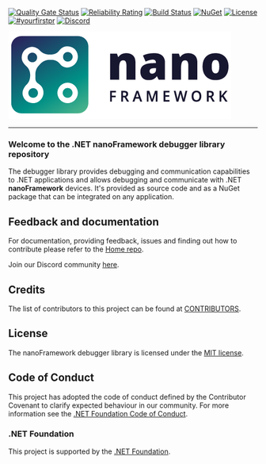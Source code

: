 [![Quality Gate Status](https://sonarcloud.io/api/project_badges/measure?project=nanoframework_nf-debugger&metric=alert_status)](https://sonarcloud.io/dashboard?id=nanoframework_nf-debugger) [![Reliability Rating](https://sonarcloud.io/api/project_badges/measure?project=nanoframework_nf-debugger&metric=reliability_rating)](https://sonarcloud.io/dashboard?id=nanoframework_nf-debugger) [![Build Status](https://dev.azure.com/nanoframework/debugger/_apis/build/status/nanoframework.nf-debugger?repoName=nanoframework%2Fnf-debugger&branchName=main)](https://dev.azure.com/nanoframework/debugger/_build/latest?definitionId=33&repoName=nanoframework%2Fnf-debugger&branchName=main) [![NuGet](https://img.shields.io/nuget/v/nanoFramework.Tools.Debugger.Net.svg)](https://www.nuget.org/packages/nanoFramework.Tools.Debugger.Net/) [![License](https://img.shields.io/badge/License-MIT-blue.svg)](https://github.com/nanoframework/Home/blob/main/LICENSE) [![#yourfirstpr](https://img.shields.io/badge/first--timers--only-friendly-blue.svg)](https://github.com/nanoframework/Home/blob/main/CONTRIBUTING.md) [![Discord](https://img.shields.io/discord/478725473862549535.svg)](https://discord.gg/gCyBu8T)

![nanoFramework logo](https://raw.githubusercontent.com/nanoframework/Home/main/resources/logo/nanoFramework-repo-logo.png)

-----

### Welcome to the .NET **nanoFramework** debugger library repository

The debugger library provides debugging and communication capabilities to .NET applications and allows debugging and communicate with .NET **nanoFramework** devices.
It's provided as source code and as a NuGet package that can be integrated on any application.

## Feedback and documentation

For documentation, providing feedback, issues and finding out how to contribute please refer to the [Home repo](https://github.com/nanoframework/Home).

Join our Discord community [here](https://discord.gg/gCyBu8T).

## Credits

The list of contributors to this project can be found at [CONTRIBUTORS](https://github.com/nanoframework/Home/blob/main/CONTRIBUTORS.md).

## License

The nanoFramework debugger library is licensed under the [MIT license](LICENSE.md).

## Code of Conduct

This project has adopted the code of conduct defined by the Contributor Covenant to clarify expected behaviour in our community.
For more information see the [.NET Foundation Code of Conduct](https://dotnetfoundation.org/code-of-conduct).

### .NET Foundation

This project is supported by the [.NET Foundation](https://dotnetfoundation.org).
